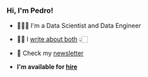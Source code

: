 ### Hi, I'm Pedro!

- 🧙🏻‍♂️ I'm a Data Scientist and Data Engineer
- ✍🏼 I [write about both](https://pedromadruga.com/blog)  👆🏻
- 📨 Check my [newsletter](https://pedromadruga.com/newsletter)

- **I'm available for [hire](https://pedromadruga.com/about)**




<!--
**pmadruga/pmadruga** is a ✨ _special_ ✨ repository because its `README.md` (this file) appears on your GitHub profile.

Here are some ideas to get you started:

- 🔭 I’m currently working on ...
- 🌱 I’m currently learning ...
- 👯 I’m looking to collaborate on ...
- 🤔 I’m looking for help with ...
- 💬 Ask me about ...
- 📫 How to reach me: ...
- 😄 Pronouns: ...
- ⚡ Fun fact: ...
-->

